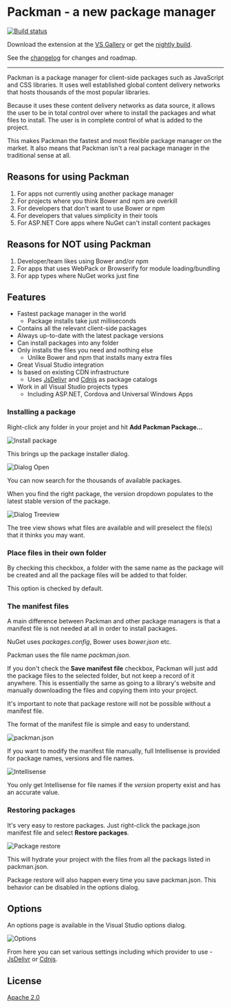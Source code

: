# Packman - a new package manager

[![Build status](https://ci.appveyor.com/api/projects/status/o2oc8nlxf6lqr787?svg=true)](https://ci.appveyor.com/project/madskristensen/packman)

Download the extension at the
[VS Gallery](https://visualstudiogallery.msdn.microsoft.com/4cd5e0e0-2c38-426b-9f43-1d3688cc8be1)
or get the
[nightly build](http://vsixgallery.com/extension/ce753d0f-f511-4b2b-93de-5cc50145dca6/).

See the
[changelog](CHANGELOG.md)
for changes and roadmap.

---------------------------------------------------

Packman is a package manager for client-side packages
such as JavaScript and CSS libraries. It uses well
established global content delivery networks that hosts
thousands of the most popular libraries.

Because it uses these content delivery networks as
data source, it allows the user to be in total control
over where to install the packages and what files
to install. The user is in complete control of what 
is added to the project.

This makes Packman the fastest and most flexible package
manager on the market. It also means that Packman isn't
a real package manager in the traditional sense at all.

## Reasons for using Packman
1. For apps not currently using another package manager
2. For projects where you think Bower and npm are overkill
3. For developers that don't want to use Bower or npm
4. For developers that values simplicity in their tools
5. For ASP.NET Core apps where NuGet can't install content packages

## Reasons for NOT using Packman
1. Developer/team likes using Bower and/or npm
2. For apps that uses WebPack or Browserify for module loading/bundling
3. For app types where NuGet works just fine

## Features

- Fastest package manager in the world
  - Package installs take just milliseconds
- Contains all the relevant client-side packages
- Always up-to-date with the latest package versions
- Can install packages into any folder
- Only installs the files you need and nothing else
  - Unlike Bower and npm that installs many extra files
- Great Visual Studio integration
- Is based on existing CDN infrastructure
  - Uses [JsDelivr](http://www.jsdelivr.com/) and [Cdnjs](https://cdnjs.com/) as package catalogs
- Work in all Visual Studio projects types
  - Including ASP.NET, Cordova and Universal Windows Apps

### Installing a package
Right-click any folder in your projet and hit
**Add Packman Package...**

![Install package](art/context-menu-install.png)

This brings up the package installer dialog.

![Dialog Open](art/dialog-open.png)

You can now search for the thousands of available
packages. 

When you find the right package, the
version dropdown populates to the latest stable version
of the package.

![Dialog Treeview](art/dialog-treeview.png)

The tree view shows what files are available and will
preselect the file(s) that it thinks you may want.

### Place files in their own folder
By checking this checkbox, a folder with the same
name as the package will be created and all the package
files will be added to that folder.

This option is checked by default.

### The manifest files
A main difference between Packman and other package
managers is that a manifest file is not needed at all
in order to install packages.

NuGet uses _packages.config_, Bower uses _bower.json_ etc.

Packman uses the file name _packman.json_.

If you don't check the **Save manifest file** checkbox,
Packman will just add the package files to the selected
folder, but not keep a record of it anywhere. This is
essentially the same as going to a library's website
and manually downloading the files and copying them into
your project.

It's important to note that package restore will not be
possible without a manifest file.

The format of the manifest file is simple and easy to
understand.

![packman.json](art/package-manifest.png)

If you want to modify the manifest file manually, full
Intellisense is provided for package names, versions
and file names.

![Intellisense](art/manifest-intellisense.png)

You only get Intellisense for file names if the _version_
property exist and has an accurate value.

### Restoring packages
It's very easy to restore packages. Just right-click the
package.json manifest file and select
**Restore packages**.

![Package restore](art/context-menu-restore.png)

This will hydrate your project with the files from all
the packags listed in packman.json.

Package restore will also happen every time you save
packman.json. This behavior can be disabled in the
options dialog.

## Options
An options page is available in the Visual Studio 
options dialog.

![Options](art/options.png)

From here you can set various settings including which
provider to use - 
[JsDelivr](http://www.jsdelivr.com/)
or
[Cdnjs](https://cdnjs.com/).

## License
[Apache 2.0](LICENSE)